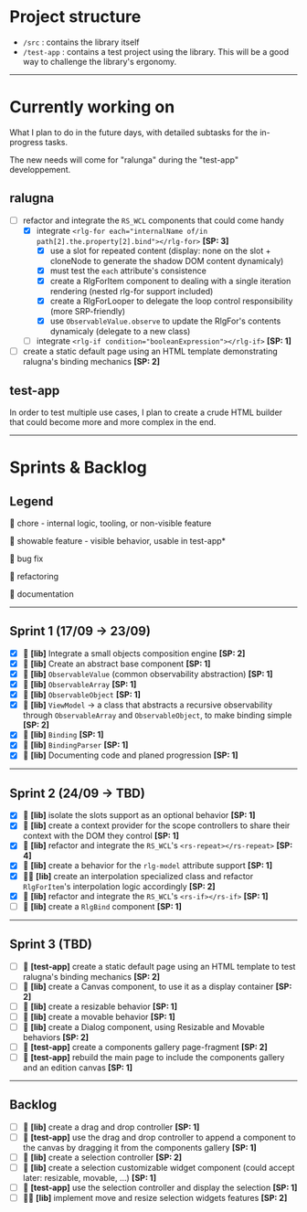 # Project structure

* `/src` : contains the library itself
* `/test-app` : contains a test project using the library. This will be a good way to challenge the library's ergonomy.

---

# Currently working on

What I plan to do in the future days, with detailed subtasks for the in-progress tasks.

The new needs will come for "ralunga" during the "test-app" developpement.

## ralugna

- [ ] refactor and integrate the `RS_WCL` components that could come handy
    - [x] integrate `<rlg-for each="internalName of/in path[2].the.property[2].bind"></rlg-for>` **[SP: 3]**
        - [x] use a slot for repeated content (display: none on the slot + cloneNode to generate the shadow DOM content dynamicaly)
        - [x] must test the `each` attribute's consistence
        - [x] create a RlgForItem component to dealing with a single iteration rendering (nested rlg-for support included)
        - [x] create a RlgForLooper to delegate the loop control responsibility (more SRP-friendly)
        - [x] use `ObservableValue.observe` to update the RlgFor's contents dynamicaly (delegate to a new class)
    - [ ] integrate `<rlg-if condition="booleanExpression"></rlg-if>` **[SP: 1]**
- [ ] create a static default page using an HTML template demonstrating ralugna's binding mechanics **[SP: 2]**

## test-app

In order to test multiple use cases, I plan to create a crude HTML builder that could become more and more complex in the end.

---

# Sprints & Backlog

## Legend

🧲 chore - internal logic, tooling, or non-visible feature

🧩 showable feature - visible behavior, usable in test-app*

🐛 bug fix

🔧 refactoring

🧾 documentation

---
 
## Sprint 1 (17/09 → 23/09)

- [x] 🧲    **[lib]** Integrate a small objects composition engine **[SP: 2]**
- [x] 🧲    **[lib]** Create an abstract base component **[SP: 1]**
- [x] 🧲    **[lib]** `ObservableValue` (common observability abstraction) **[SP: 1]**
- [x] 🧲    **[lib]** `ObservableArray` **[SP: 1]**
- [x] 🧲    **[lib]** `ObservableObject` **[SP: 1]**
- [x] 🧲    **[lib]** `ViewModel` → a class that abstracts a recursive observability through `ObservableArray` and `ObservableObject`, to make binding simple **[SP: 2]**
- [x] 🧲    **[lib]** `Binding` **[SP: 1]**
- [x] 🧲    **[lib]** `BindingParser` **[SP: 1]**
- [x] 🧾    **[lib]** Documenting code and planed progression **[SP: 1]**

---

## Sprint 2 (24/09 → TBD)

- [x] 🔧    **[lib]** isolate the slots support as an optional behavior **[SP: 1]**
- [x] 🧲    **[lib]** create a context provider for the scope controllers to share their context with the DOM they control **[SP: 1]**
- [x] 🧲    **[lib]** refactor and integrate the `RS_WCL`'s `<rs-repeat></rs-repeat>` **[SP: 4]**
- [x] 🧲    **[lib]** create a behavior for the `rlg-model` attribute support **[SP: 1]**
- [x] 🧲🔧  **[lib]** create an interpolation specialized class and refactor `RlgForItem`'s interpolation logic accordingly **[SP: 2]**
- [x] 🧲    **[lib]** refactor and integrate the `RS_WCL`'s `<rs-if></rs-if>` **[SP: 1]**
- [ ] 🧲    **[lib]** create a `RlgBind` component **[SP: 1]**

---

## Sprint 3 (TBD)

- [ ] 🧩    **[test-app]** create a static default page using an HTML template to test ralugna's binding mechanics **[SP: 2]**
- [ ] 🧲    **[lib]** create a Canvas component, to use it as a display container **[SP: 2]**
- [ ] 🧲    **[lib]** create a resizable behavior **[SP: 1]**
- [ ] 🧲    **[lib]** create a movable behavior **[SP: 1]**
- [ ] 🧲    **[lib]** create a Dialog component, using Resizable and Movable behaviors **[SP: 2]**
- [ ] 🧩    **[test-app]** create a components gallery page-fragment **[SP: 2]**
- [ ] 🧩    **[test-app]** rebuild the main page to include the components gallery and an edition canvas **[SP: 1]**

---

## Backlog

- [ ] 🧲    **[lib]** create a drag and drop controller **[SP: 1]**
- [ ] 🧩    **[test-app]** use the drag and drop controller to append a component to the canvas by dragging it from the components gallery **[SP: 1]**
- [ ] 🧲    **[lib]** create a selection controller **[SP: 2]**
- [ ] 🧲    **[lib]** create a selection customizable widget component (could accept later: resizable, movable, ...) **[SP: 1]**
- [ ] 🧩    **[test-app]** use the selection controller and display the selection **[SP: 1]**
- [ ] 🧲🧩  **[lib]** implement move and resize selection widgets features **[SP: 2]**